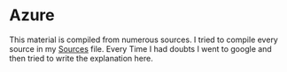 # Azure

This material is compiled from numerous sources. I tried to compile every source in my [Sources](sources.md) file. Every Time I had doubts I went to google and then tried to write the explanation here.
